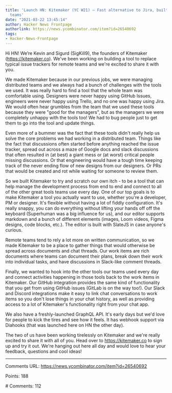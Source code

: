 ```yaml
---
title: 'Launch HN: Kitemaker (YC W21) – Fast alternative to Jira, built for remote
  teams'
date: "2021-03-22 13:45:14"
author: Hacker News Frontpage
authorlink: https://news.ycombinator.com/item?id=26540692
tags:
- Hacker-News-Frontpage
---
```


<p>Hi HN! We’re Kevin and Sigurd (SigKill9), the founders of Kitemaker (<a href="https://kitemaker.co" rel="nofollow">https://kitemaker.co</a>). We've been working on building a tool to replace typical issue trackers for remote teams and we're excited to share it with you.<p>We made Kitemaker because in our previous jobs, we were managing distributed teams and we always had a bunch of challenges with the tools we used. It was really hard to find a tool that the whole team was comfortable using. Designers were never happy using GitHub Issues, engineers were never happy using Trello, and no one was happy using Jira. We would often hear grumbles from the team that we used these tools because they were "good for the managers", but as the managers we were completely unhappy with the tools too! We had to bug people just to get them to go into the tool and update things.<p>Even more of a bummer was the fact that these tools didn't really help us solve the core problems we had working in a distributed team. Things like the fact that discussions often started before anything reached the issue tracker, spread out across a maze of Google docs and slack discussions that often resulted in (at best) a giant mess or (at worst) critical people missing discussions. Or that engineering would have a tough time keeping track of the never ending flow of new designs from our designers. Or PRs that would be created and rot while waiting for someone to review them.<p>So we built Kitemaker to try and scratch our own itch - to be a tool that can help manage the development process from end to end and connect to all of the other great tools teams use every day. One of our top goals is to make Kitemaker a tool you actually want to use, whether you're a developer, PM or designer. It's flexible without having a lot of fiddly configuration. It's really snappy, you can do everything without lifting your hands off off the keyboard (Superhuman was a big influence for us), and our editor supports markdown and a bunch of different elements (images, Loom videos, Figma designs, code blocks, etc.). The editor is built with SlateJS in case anyone's curious.<p>Remote teams tend to rely a lot more on written communication, so we made Kitemaker to be a place to gather things that would otherwise be spread across documents and chat threads. Our work items are rich documents where teams can document their plans, break down their work into individual tasks, and have discussions in Slack-like comment threads.<p>Finally, we wanted to hook into the other tools our teams used every day and connect activities happening in those tools back to the work items in Kitemaker. Our GitHub integration provides the same kind of functionality that you get from using GitHub issues (GitLab is on the way too!). Our Slack and Discord integrations make it easy to link chat conversations to work items so you don't lose things in your chat history, as well as providing access to a lot of Kitemaker's functionality right from your chat app.<p>We also have a freshly-launched GraphQL API. It's early days but we'd love for people to kick the tires and see how it feels. It has webhook support via Diahooks (that was launched here on HN the other day).<p>The two of us have been working tirelessly on Kitemaker and we're really excited to share it with all of you. Head over to <a href="https://kitemaker.co" rel="nofollow">https://kitemaker.co</a> to sign up and try it out. We're hanging out here all day and would love to hear your feedback, questions and cool ideas!</p>
<hr>
<p>Comments URL: <a href="https://news.ycombinator.com/item?id=26540692">https://news.ycombinator.com/item?id=26540692</a></p>
<p>Points: 188</p>
<p># Comments: 112</p>
